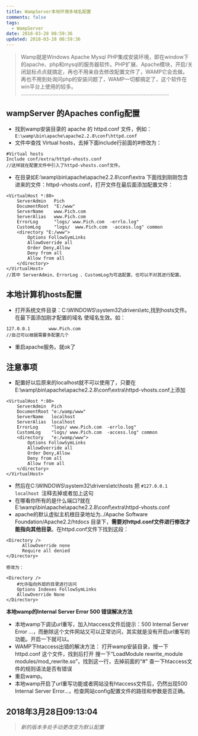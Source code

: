 ```yaml
---
title: WampServer本地环境多域名配置
comments: false
tags:
  - WampServer
date: 2018-03-28 08:59:36
updated: 2018-03-28 08:59:36
---
```

> Wamp就是Windows Apache Mysql PHP集成安装环境，即在window下的apache、php和mysql的服务器软件。PHP扩展、Apache模块，开启/关闭鼠标点点就搞定，再也不用亲自去修改配置文件了，WAMP它会去做。再也不用到处询问php的安装问题了，WAMP一切都搞定了，这个软件在win平台上使用的较多。
...................................................................................................

## wampServer 的Apaches config配置

- 找到wamp安装目录的 apache 的 httpd.conf 文件，例如：`E:\wamp\bin\apache\apache2.2.8\conf\httpd.conf`
- 文件中查找 Virtual hosts，去掉下面include行前面的#修改为：

```
#Virtual hosts
Include conf/extra/httpd-vhosts.conf
//这样就在配置文件中引入了httpd-vhosts.conf文件。
```

- 在目录如E:\wamp\bin\apache\apache2.2.8\conf\extra 下面找到刚刚包含进来的文件：httpd-vhosts.conf，打开文件在最后面添加配置文件：

```
<VirtualHost *:80>
    ServerAdmin   Pich
    DocumentRoot  "E:/www"  
    ServerName    www.Pich.com     
    ServerAlias   www.Pich.com
    ErrorLog      "logs/ www.Pich.com  -errlo.log"
    CustomLog     "logs/  www.Pich.com  -access.log" common
    <directory "E:/www">
        Options FollowSymLinks
        AllowOverride all
        Order Deny,Allow
        Deny from all
        Allow from all
    </directory> 
</VirtualHost>
//其中 ServerAdmin、ErrorLog 、CustomLog为可选配置，也可以不对其进行配置。
```

## 本地计算机hosts配置

- 打开系统文件目录：C:\WINDOWS\system32\drivers\etc,找到hosts文件。在最下面添加刚才配置的域名 使域名生效。如：

```
127.0.0.1       www.Pich.com
//自己可以根据需要多配置几个
```

- 重启apache服务。就ok了

## 注意事项

- 配置好以后原来的localhost就不可以使用了，只要在E:\wamp\bin\apache\apache2.2.8\conf\extra\httpd-vhosts.conf上添加

```
<VirtualHost *:80>
    ServerAdmin  Pich
    DocumentRoot "e:/wamp/www"  
    ServerName   localhost   
    ServerAlias  localhost
    ErrorLog     "logs/ www.Pich.com  -errlo.log"
    CustomLog    "logs/ www.Pich.com  -access.log" common
    <directory   "e:/wamp/www">
        Options FollowSymLinks
        AllowOverride all
        Order Deny,Allow
        Deny from all
        Allow from all
    </directory>
</VirtualHost>
```

- 然后在C:\WINDOWS\system32\drivers\etc\hosts 把 `#127.0.0.1       localhost `注释去掉或者加上这句
- 在哪看你所有的是什么端口?就在 E:\wamp\bin\apache\apache2.2.8\conf\extra\httpd-vhosts.conf
- apache的默认虚拟主机根目录地址为../Apache Software Foundation/Apache2.2/htdocs 目录下，**需要对httpd.conf文件进行修改才能指向其他目录**。在httpd.conf文件下找到这段：

```
<Directory />
      AllowOverride none
      Require all denied
</Directory>

修改为：

<Directory />
    #允许指向外部的目录进行访问  
    Options Indexes FollowSymLinks  
    AllowOverride None  
</Directory>
```

**本地wamp的Internal Server Error 500 错误解决方法**
- 本地wamp下调试url重写，加入htaccess文件后提示：500 Internal Server Error ...，而删除这个文件网站又可以正常访问，其实就是没有开启url重写的功能。开启一下就可以。
- WAMP下htaccess出错的解决方法：
  打开wamp安装目录，搜一下 httpd.conf 这个文件，找到后打开
  搜一下“LoadModule rewrite_module modules/mod_rewrite.so”，找到这一行，去掉前面的“#”
  查一下htaccess文件的规则语法是否有错误
- 重启wamp。
- 本地wamp开启了url重写功能或者网站没有htaccess文件后，仍然出现500 Internal Server Error...，检查网站config配置文件的路径和参数是否正确。

2018年3月28日09:13:04
----
> *新的版本多处手动更改变为默认配置*